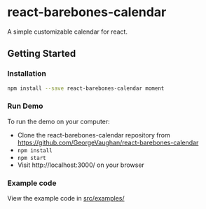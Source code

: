 # react-barebones-calendar

A simple customizable calendar for react.

## Getting Started
### Installation

  ```sh
  npm install --save react-barebones-calendar moment
  ```

### Run Demo

To run the demo on your computer:
* Clone the react-barebones-calendar repository from https://github.com/GeorgeVaughan/react-barebones-calendar
* `npm install`
* `npm start`
* Visit http://localhost:3000/ on your browser

### Example code

View the example code in [src/examples/](https://github.com/GeorgeVaughan/react-barebones-calendar/tree/master/src/examples)